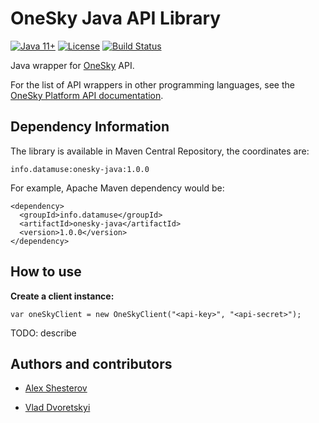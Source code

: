 # OneSky Java API Library

[![Java 11+](https://img.shields.io/badge/java-11%2B-blue.svg)](http://java.oracle.com)
[![License](https://img.shields.io/badge/license-MIT-blue.svg)](https://raw.githubusercontent.com/vovkss/onesky-java/master/LICENSE.md)
[![Build Status](https://travis-ci.org/vovkss/onesky-java.png?branch=master)](https://travis-ci.org/vovkss/onesky-java)

Java wrapper for [OneSky](http://oneskyapp.com/) API.

For the list of API wrappers in other programming languages, see the [OneSky Platform API documentation](https://github.com/onesky/api-documentation-platform/blob/master/README.md).


## Dependency Information

The library is available in Maven Central Repository, the coordinates are: 

    info.datamuse:onesky-java:1.0.0

For example, Apache Maven dependency would be:
    
    <dependency>
      <groupId>info.datamuse</groupId>
      <artifactId>onesky-java</artifactId>
      <version>1.0.0</version>
    </dependency>


## How to use

**Create a client instance:**

    var oneSkyClient = new OneSkyClient("<api-key>", "<api-secret>");

TODO: describe


## Authors and contributors

* [Alex Shesterov](https://www.linkedin.com/in/alexshesterov/)

* [Vlad Dvoretskyi](https://www.linkedin.com/in/vladislav-dvoretskiy-17528419/)

